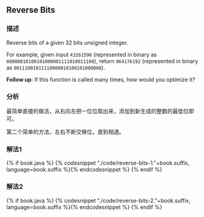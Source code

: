 ## Reverse Bits

### 描述

Reverse bits of a given 32 bits unsigned integer.

For example, given input `43261596` (represented in binary as `00000010100101000001111010011100`), return `964176192` (represented in binary as `00111001011110000010100101000000`).

**Follow up**: If this function is called many times, how would you optimize it?

### 分析

最简单直接的做法，从右向左把一位位取出来，添加到新生成的整数的最低位即可。

第二个简单的方法，左右不断交换位，直到相遇。


### 解法1

{% if book.java %}
{% codesnippet "./code/reverse-bits-1."+book.suffix, language=book.suffix %}{% endcodesnippet %}
{% endif %}


### 解法2

{% if book.java %}
{% codesnippet "./code/reverse-bits-2."+book.suffix, language=book.suffix %}{% endcodesnippet %}
{% endif %}
